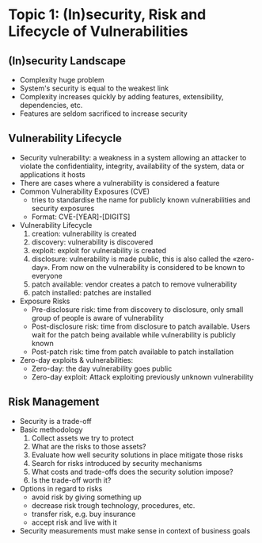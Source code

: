# Topic 1: (In)security, Risk and Lifecycle of Vulnerabilities
## (In)security Landscape
- Complexity huge problem
- System's security is equal to the weakest link
- Complexity increases quickly by adding features, extensibility, dependencies, etc.
- Features are seldom sacrificed to increase security

## Vulnerability Lifecycle
- Security vulnerability: a weakness in a system allowing an attacker to violate the confidentiality, integrity, availability of the system, data or applications it hosts
- There are cases where a vulnerability is considered a feature
- Common Vulnerability Exposures (CVE)
	- tries to standardise the name for publicly known vulnerabilities and security exposures
	- Format: CVE-[YEAR]-[DIGITS]
- Vulnerability Lifecycle
	1. creation: vulnerability is created
	2. discovery: vulnerability is discovered
	3. exploit: exploit for vulnerability is created
	4. disclosure: vulnerability is made public, this is also called the «zero-day». From now on the vulnerability is considered to be known to everyone
	5. patch available: vendor creates a patch to remove vulnerability
	6. patch installed: patches are installed
- Exposure Risks
	- Pre-disclosure risk: time from discovery to disclosure, only small group of people is aware of vulnerability
	- Post-disclosure risk: time from disclosure to patch available. Users wait for the patch being available while vulnerability is publicly known
	- Post-patch risk: time from patch available to patch installation
- Zero-day exploits & vulnerabilities:
	- Zero-day: the day vulnerability goes public
	- Zero-day exploit: Attack exploiting previously unknown vulnerability

## Risk Management
- Security is a trade-off
- Basic methodology
	1. Collect assets we try to protect
	2. What are the risks to those assets?
	3. Evaluate how well security solutions in place mitigate those risks
	4. Search for risks introduced by security mechanisms
	5. What costs and trade-offs does the security solution impose?
	6. Is the trade-off worth it?
- Options in regard to risks
	- avoid risk by giving something up
	- decrease risk trough technology, procedures, etc.
	- transfer risk, e.g. buy insurance
	- accept risk and live with it
- Security measurements must make sense in context of business goals
